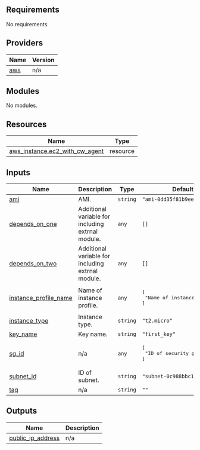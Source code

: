 ## Requirements

No requirements.

## Providers

| Name | Version |
|------|---------|
| <a name="provider_aws"></a> [aws](#provider\_aws) | n/a |

## Modules

No modules.

## Resources

| Name | Type |
|------|------|
| [aws_instance.ec2_with_cw_agent](https://registry.terraform.io/providers/hashicorp/aws/latest/docs/resources/instance) | resource |

## Inputs

| Name | Description | Type | Default | Required |
|------|-------------|------|---------|:--------:|
| <a name="input_ami"></a> [ami](#input\_ami) | AMI. | `string` | `"ami-0dd35f81b9eeeddb1"` | no |
| <a name="input_depends_on_one"></a> [depends\_on\_one](#input\_depends\_on\_one) | Additional variable for including extrnal module. | `any` | `[]` | no |
| <a name="input_depends_on_two"></a> [depends\_on\_two](#input\_depends\_on\_two) | Additional variable for including extrnal module. | `any` | `[]` | no |
| <a name="input_instance_profile_name"></a> [instance\_profile\_name](#input\_instance\_profile\_name) | Name of instance profile. | `any` | <pre>[<br>  "Name of instance profile."<br>]</pre> | no |
| <a name="input_instance_type"></a> [instance\_type](#input\_instance\_type) | Instance type. | `string` | `"t2.micro"` | no |
| <a name="input_key_name"></a> [key\_name](#input\_key\_name) | Key name. | `string` | `"first_key"` | no |
| <a name="input_sg_id"></a> [sg\_id](#input\_sg\_id) | n/a | `any` | <pre>[<br>  "ID of security group."<br>]</pre> | no |
| <a name="input_subnet_id"></a> [subnet\_id](#input\_subnet\_id) | ID of subnet. | `string` | `"subnet-0c988bbc1a2d11109"` | no |
| <a name="input_tag"></a> [tag](#input\_tag) | n/a | `string` | `""` | no |

## Outputs

| Name | Description |
|------|-------------|
| <a name="output_public_ip_address"></a> [public\_ip\_address](#output\_public\_ip\_address) | n/a |
